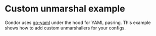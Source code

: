 # Custom unmarshal example
Gondor uses [go-yaml](https://github.com/goccy/go-yaml) under the hood for YAML pasring. This example shows how to add custom unmarshallers for your configs.
